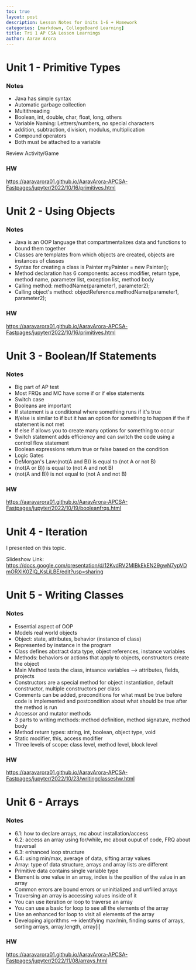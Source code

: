 ```yaml
---
toc: true
layout: post
description: Lesson Notes for Units 1-6 + Homework
categories: [markdown, CollegeBoard Learning]
title: Tri 1 AP CSA Lesson Learnings
author: Aarav Arora
---
```


# Unit 1 - Primitive Types #

### Notes ###

-  Java has simple syntax
- Automatic garbage collection
- Multithreading
- Boolean, int, double, char, float, long, others
- Variable Naming: Lettrers/numbers, no special characters
- addition, subtraction, division, modulus, multiplication
- Compound operators
- Both must be attached to a variable

Review Activity/Game


### HW ###

https://aaravarora01.github.io/AaravArora-APCSA-Fastpages/jupyter/2022/10/16/primitives.html



# Unit 2 - Using Objects #

### Notes ###

- Java is an OOP language that compartmentalizes data and functions to bound them together
- Classes are templates from which objects are created, objects are instances of classes
- Syntax for creating a class is Painter myPainter = new Painter();
- Method declaration has 6 components: access modifier, return type, method name, parameter list, exception list, method body
- Calling method: methodName(parameter1, parameter2);
- Calling object's method: objectReference.methodName(parameter1, parameter2);

### HW ###

https://aaravarora01.github.io/AaravArora-APCSA-Fastpages/jupyter/2022/10/16/primitives.html


# Unit 3 - Boolean/If Statements #

### Notes ###

-  Big part of AP test
- Most FRQs and MC have some if or if else statements
- Switch case
- Booleans are important
- If statement is a conditional where something runs if it's true
- If/else is similar to if but it has an option for something to happen if the if statement is not met
- If else if allows you to create many options for something to occur
- Switch statement adds efficiency and can switch the code using a control flow statement
- Boolean expressions return true or false based on the condition
- Logic Gates
- DeMorgan's Law:(not(A and B)) is equal to (not A or not B)
- (not(A or B)) is equal to (not A and not B)
- (not(A and B)) is not equal to (not A and not B)


### HW ###

https://aaravarora01.github.io/AaravArora-APCSA-Fastpages/jupyter/2022/10/19/booleanfrqs.html


# Unit 4 - Iteration #

I presented on this topic. 

Slideshow Link: https://docs.google.com/presentation/d/12KvdRV2MIBkEkEN29gwN7ypVDmORXlK0ZlQ_KsLiLBE/edit?usp=sharing


# Unit 5 - Writing Classes #

### Notes ###

-  Essential aspect of OOP
- Models real world objects
- Object: state, attributes, behavior (instance of class)
- Represented by instance in the program 
- Class defines abstract data type, object references, instance variables
- Methods: behaviors or actions that apply to objects, constructors create the object
- Main Method tests the class, intsance variables --> attributes, fields, projects
- Constructors are a special method for object instantiation, default constructor, multiple constructors per class
- Comments can be added, preconditions for what must be true before code is implemented and postcondition about what should be true after the method is run
- Accessor and mutator methods
- 3 parts to writing methods: method definition, method signature, method body
- Method return types: string, int, boolean, object type, void
- Static modifier, this, access modifier
- Three levels of scope: class level, method level, block level


### HW ###

https://aaravarora01.github.io/AaravArora-APCSA-Fastpages/jupyter/2022/10/23/writingclasseshw.html


# Unit 6 - Arrays #

### Notes ###

- 6.1: how to declare arrays, mc about installation/access
- 6.2: access an array using for/while, mc about ouput of code, FRQ about traversal
- 6.3: enhanced loop structure
- 6.4: using min/max, average of data, sifting array values
- Array: type of data structure, arrays and array lists are different
- Primitive data contains single variable type
- Element is one value in an array, index is the position of the value in an array
- Common errors are bound errors or uninitialized and unfilled arrays
- Traversing an array is accessing values inside of it
- You can use iteration or loop to traverse an array
- You can use a basic for loop to see all the elements of the array
- Use an enhanced for loop to visit all elements of the array
- Developing algorithms --> identifying max/min, finding sums of arrays, sorting arrays, array.length, array[i]


### HW ###

https://aaravarora01.github.io/AaravArora-APCSA-Fastpages/jupyter/2022/11/08/arrays.html